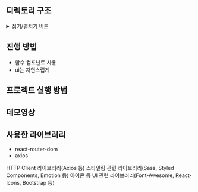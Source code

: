 ## 디렉토리 구조

<details>
<summary>접기/펼치기 버튼</summary>
<div markdown="1">

src
├── apis
│ └── axios
├── components
│ ├── axios
│ ├── test
│ └── validation
├── hooks
├── pages
│ ├── LoginPage
│ ├── MainPage
│ └── SignupPage
├── App.js
├── App.css
├── index.js
└── ...etc

</div>
</details>

## 진행 방법

-   함수 컴포넌트 사용
-   ui는 자연스럽게

## 프로젝트 실행 방법

## 데모영상

## 사용한 라이브러리

-   react-router-dom
-   axios

HTTP Client 라이브러리(Axios 등)
스타일링 관련 라이브러리(Sass, Styled Components, Emotion 등)
아이콘 등 UI 관련 라이브러리(Font-Awesome, React-Icons, Bootstrap 등)
